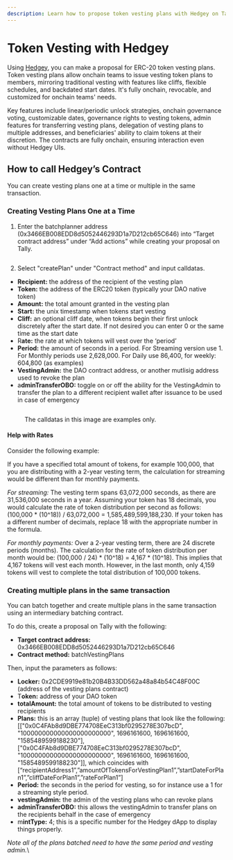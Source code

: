 ```yaml
---
description: Learn how to propose token vesting plans with Hedgey on Tally.
---
```


# Token Vesting with Hedgey

Using [Hedgey](https://hedgey.finance/), you can make a proposal for ERC-20 token vesting plans. Token vesting plans allow onchain teams to issue vesting token plans to members, mirroring traditional vesting with features like cliffs, flexible schedules, and backdated start dates. It's fully onchain, revocable, and customized for onchain teams' needs.

Key features include linear/periodic unlock strategies, onchain governance voting, customizable dates, governance rights to vesting tokens, admin features for transferring vesting plans, delegation of vesting plans to multiple addresses, and beneficiaries' ability to claim tokens at their discretion. The contracts are fully onchain, ensuring interaction even without Hedgey UIs​​.

## How to call Hedgey’s Contract

You can create vesting plans one at a time or multiple in the same transaction.

### Creating Vesting Plans One at a Time

1. Enter the batchplanner address (0x3466EB008EDD8d5052446293D1a7D212cb65C646) into “Target contract address” under “Add actions” while creating your proposal on Tally.

<figure><img src="../../../.gitbook/assets/Screenshot 2023-11-03 at 2.46.52 pm.png" alt=""><figcaption></figcaption></figure>

2. Select "createPlan" under "Contract method" and input calldatas.

* **Recipient:** the address of the recipient of the vesting plan
* **Token:** the address of the ERC20 token (typically your DAO native token)
* **Amount:** the total amount granted in the vesting plan
* **Start:** the unix timestamp when tokens start vesting
* **Cliff:** an optional cliff date, when tokens begin their first unlock discretely after the start date. If not desired you can enter 0 or the same time as the start date
* R**ate:** the rate at which tokens will vest over the ‘period’
* **Period:** the amount of seconds in a period. For Streaming version use 1. For Monthly periods use 2,628,000. For Daily use 86,400, for weekly: 604,800 (as examples)
* **VestingAdmin:** the DAO contract address, or another mutlisig address used to revoke the plan&#x20;
* a**dminTransferOBO:** toggle on or off the ability for the VestingAdmin to transfer the plan to a different recipient wallet after issuance to be used in case of emergency

<figure><img src="../../../.gitbook/assets/Screenshot 2023-11-03 at 2.54.43 pm.png" alt=""><figcaption><p>The calldatas in this image are examples only.</p></figcaption></figure>

#### Help with Rates

Consider the following example:

If you have a specified total amount of tokens, for example 100,000, that you are distributing with a 2-year vesting term, the calculation for streaming would be different than for monthly payments.

_For streaming:_ The vesting term spans 63,072,000 seconds, as there are 31,536,000 seconds in a year. Assuming your token has 18 decimals, you would calculate the rate of token distribution per second as follows: (100,000 \* (10^18)) / 63,072,000 = 1,585,489,599,188,230. If your token has a different number of decimals, replace 18 with the appropriate number in the formula.

_For monthly payments:_ Over a 2-year vesting term, there are 24 discrete periods (months). The calculation for the rate of token distribution per month would be: (100,000 / 24) \* (10^18) = 4,167 \* (10^18). This implies that 4,167 tokens will vest each month. However, in the last month, only 4,159 tokens will vest to complete the total distribution of 100,000 tokens.

### Creating multiple plans in the same transaction

You can batch together and create multiple plans in the same transaction using an intermediary batching contract.&#x20;

To do this, create a proposal on Tally with the following:

* **Target contract address:** 0x3466EB008EDD8d5052446293D1a7D212cb65C646
* **Contract method:** batchVestingPlans

Then, input the parameters as follows:

* **Locker:** 0x2CDE9919e81b20B4B33DD562a48a84b54C48F00C (address of the vesting plans contract)
* T**oken:** address of your DAO token
* **totalAmount:** the total amount of tokens to be distributed to vesting recipients
* **Plans:** this is an array (tuple) of vesting plans that look like the following: \[\["0x0C4FAb8d9DBE774708EeC313bf0295278E307bcD", "100000000000000000000000", 1696161600, 1696161600, "1585489599188230"],\["0x0C4FAb8d9DBE774708EeC313bf0295278E307bcD", "100000000000000000000000", 1696161600, 1696161600, "1585489599188230"]], which coincides with \[“recipientAddress1”,”amountOfTokensForVestingPlan1”,”startDateForPlan1”,”cliffDateForPlan1”,”rateForPlan1”]
* **Period:** the seconds in the period for vesting, so for instance use a 1 for a streaming style period.
* **vestingAdmin:** the admin of the vesting plans who can revoke plans
* **adminTransferOBO:** this allows the vestingAdmin to transfer plans on the recipients behalf in the case of emergency
* m**intType:** 4; this is a specific number for the Hedgey dApp to display things properly.&#x20;

_Note all of the plans batched need to have the same period and vesting admin._\


<figure><img src="https://lh7-us.googleusercontent.com/BZjOrrSsjquvC5hPvxl3J1gI2p_VCuGI_Q71O5bR7TQAw9w6XT6Gm7yt3X1DhR2i25_Ca0ae0HhqjlUe1oNLzRP4PFNa3Zh1tLCBdyMocXr_JNLUacxszY5c6zN9Ui1rKRdVF83fcSNLHPruwqFNaCM" alt=""><figcaption></figcaption></figure>
